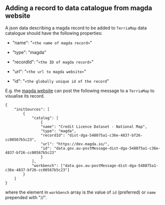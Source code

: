 ## Adding a record to data catalogue from magda website

A json data describing a magda record to be added to `TerriaMap` data catalogue should have the following properties:

- "name": "`<the name of magda record>`"

- "type": "magda"

- "recordId": "`<the ID of magda record>`"

- "url": "`<the url to magda website>`"

- "id": "`<the globally unique id of the record`"

E.g. the [magda website](https://dev.magda.io/) can post the following message to a `TerriaMap` to visualise its record.
```
{
    "initSources": [
        {
            "catalog": [
                {
                "name": "Credit Licence Dataset - National Map",
                "type": "magda",
                "recordId": "dist-dga-548075a1-c36e-4837-bf26-cc00567b5c23",
                "url": "https://dev.magda.io/",
                "id": "data.gov.au-postMessage-dist-dga-548075a1-c36e-4837-bf26-cc00567b5c23"
                }
            ],
            "workbench": ["data.gov.au-postMessage-dist-dga-548075a1-c36e-4837-bf26-cc00567b5c23"]
        }
    ]
}
```
where the element in `workbench` array is the value of `id` (preferred) or `name` prepended with "//".

